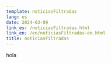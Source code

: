 ```yaml
---
template: noticiasFiltradas
lang: es
date: 2024-03-09
link_es: /noticiasFiltradas.html
link_en: /en/noticiasFiltradas-en.html
title: noticiasFiltradas
---
```



hola